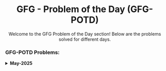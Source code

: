 <h1 align="center">GFG - Problem of the Day (GFG-POTD)</h1>

<p align="center">Welcome to the GFG Problem of the Day section! Below are the problems solved for different days.</p>

<h3 align="left">GFG-POTD Problems:</h3>
<details>
  <summary><strong>May-2025</strong></summary>

  - **[Problem: Smallest distinct window (04/05/25)](https://github.com/Aashwin11/Data_Structure_and_Algorithm/blob/main/GFG-Problem-of-the-day/Problem-Smallest%20distinct%20window.txt)**
  - **[Problem: Search in an almost Sorted Array(05/05/25)](https://github.com/Aashwin11/Data_Structure_and_Algorithm/blob/main/GFG-Problem-of-the-day/Problems/Problem-Search%20in%20an%20almost%20Sorted%20Array.txt)**
  - **[Problem: Left View of Binary Tree.txt(06/05/25)](https://github.com/Aashwin11/Data_Structure_and_Algorithm/blob/main/GFG-Problem-of-the-day/Problems/Problem-Left%20View%20of%20Binary%20Tree.txt)**
  - **[Problem: Root to Leaf Paths(07/05/25)](https://github.com/Aashwin11/Data_Structure_and_Algorithm/blob/main/GFG-Problem-of-the-day/Problems/Problem-Root%20to%20Leaf%20paths.txt)**
  - **[Problem: Missing element of AP(08/05/25)](https://github.com/Aashwin11/Data_Structure_and_Algorithm/blob/main/GFG-Problem-of-the-day/Problems/Problem-Missing%20element%20of%20AP)**
  - **[Problem: Largest number in K swaps (09/05/25)](https://github.com/Aashwin11/Data_Structure_and_Algorithm/blob/main/GFG-Problem-of-the-day/Problems/Problem-Largest%20number%20in%20K%20swaps.txt)**
  - **[Problem:Meeting Rooms III ⭐(12/05/25)](https://github.com/Aashwin11/Data_Structure_and_Algorithm/blob/main/GFG-Problem-of-the-day/Problems/Problem-Meeting%20Rooms%20III.txt)**
  - **[Problem:Substrings with same first and last characters(15/05/25)](https://github.com/Aashwin11/Data_Structure_and_Algorithm/blob/main/GFG-Problem-of-the-day/Problems/Problem-Substrings%20with%20same%20first%20and%20last%20characters.txt)**
 - **[Problem: Smallest range in K lists(16/05/25)](https://github.com/Aashwin11/Data_Structure_and_Algorithm/blob/main/GFG-Problem-of-the-day/Problems/Probme-Smallest%20range%20in%20K%20lists.txt)**
 - **[Problem: Sort the given array after applying the given equation (17/05/25)](https://github.com/Aashwin11/Data_Structure_and_Algorithm/blob/main/GFG-Problem-of-the-day/Problems/Problem-Sort%20the%20given%20array%20after%20applying%20the%20given%20equation.txt)**
 - **[Problem: Predecessor and Successor (19/05/25)](https://github.com/Aashwin11/Data_Structure_and_Algorithm/blob/main/GFG-Problem-of-the-day/Problems/Problem-Predecessor%20and%20Successor.txt)**
</details>

</details>
